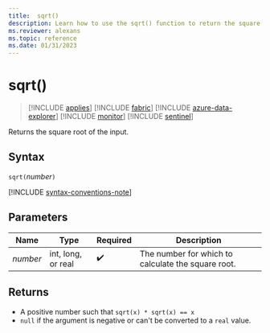 ```yaml
---
title:  sqrt()
description: Learn how to use the sqrt() function to return the square root of the input,
ms.reviewer: alexans
ms.topic: reference
ms.date: 01/31/2023
---
```

# sqrt()

> [!INCLUDE [applies](../includes/applies-to-version/applies.md)] [!INCLUDE [fabric](../includes/applies-to-version/fabric.md)] [!INCLUDE [azure-data-explorer](../includes/applies-to-version/azure-data-explorer.md)] [!INCLUDE [monitor](../includes/applies-to-version/monitor.md)] [!INCLUDE [sentinel](../includes/applies-to-version/sentinel.md)]

Returns the square root of the input.

## Syntax

`sqrt(`*number*`)`

[!INCLUDE [syntax-conventions-note](../includes/syntax-conventions-note.md)]

## Parameters

| Name | Type | Required | Description |
|--|--|--|--|
| *number* | int, long, or real |  :heavy_check_mark: | The number for which to calculate the square root.|

## Returns

* A positive number such that `sqrt(x) * sqrt(x) == x`
* `null` if the argument is negative or can't be converted to a `real` value.

